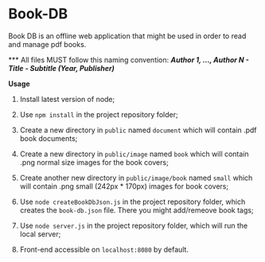 # Book-DB
Book DB is an offline web application that might be used in order to read and manage pdf books.

*** All files MUST follow this naming convention: ***Author 1, ..., Author N - Title - Subtitle (Year, Publisher)***

**Usage**
1) Install latest version of node;

2) Use ```npm install``` in the project repository folder;

4) Create a new directory in ```public``` named ```document``` which will contain .pdf book documents;

5) Create a new directory in ```public/image``` named ```book``` which will contain .png normal size images for the book covers;

6) Create another new directory in ```public/image/book``` named ```small``` which will contain .png small (242px * 170px) images for book covers;

7) Use ```node createBookDbJson.js``` in the project repository folder, which creates the ```book-db.json``` file. There you might add/remeove book tags;
 
8) Use ```node server.js``` in the project repository folder, which will run the local server;

9) Front-end accessible on ```localhost:8080``` by default.
